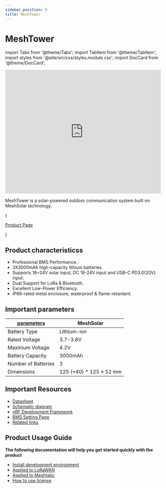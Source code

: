 ```yaml
---
sidebar_position: 6
title: MeshTower
---
```


# MeshTower

import Tabs from '@theme/Tabs';
import TabItem from '@theme/TabItem';
import styles from '@site/src/css/styles.module.css';
import DocCard from '@theme/DocCard';

<iframe
  width="100%"
  height="400"
  src="https://www.youtube.com/embed/LqpZrtiUrks?start=21s"
  title="Heltec MeshTower"
  frameborder="0"
  allow="accelerometer; autoplay; clipboard-write; encrypted-media; gyroscope; picture-in-picture"
  allowfullscreen
></iframe>

MeshTower is a solar-powered outdoor communication system built on MeshSolar technology.

{<div className={styles.btnContainer}>
  <a href="https://heltec.org/project/meshtower/" className={styles.btnLink1}>
    Product Page
  </a>
</div>}

## Product characteristicss

- Professional BMS Performance.
- 3X3000mAh high-capacity lithium batteries.
- Supports 18~24V solar input, DC 18-24V input and USB-C PD3.0(20V) input.
- Dual Support for LoRa & Bluetooth.
- Excellent Low-Power Efficiency.
- IP66-rated metal enclosure, waterproof & flame-retardant.

## Important parameters
| [parameters](https://resource.heltec.cn/download/MeshTower/Datasheet/MeshTower_Datasheet.pdf)         |  MeshSolar    |
|--------------------|----------------------------|
|Battery Type      |	   Lithium-ion          |
|Rated Voltage|  		3.7-3.8V          |
|Maximum Voltage     |   	4.2V               |
|Battery Capacity         | 	3000mAh           |
|Number of Batteries    |  	3   |
| Dimensions         |   		125 (+40) * 125 * 52 mm   |


## Important Resources
- [Datasheet](https://resource.heltec.cn/download/MeshTower/Datasheet/MeshTower_Datasheet.pdf)
- [Schematic diagram](https://resource.heltec.cn/download/HT-N5262M/HT-N5262M_Schematic_Diagram.pdf)
- [nRF Development Framework](https://github.com/HelTecAutomation/Heltec_nRF52)
- [BMS Setting Page](https://flash.nmiot.net:3333/)
- [Related links](https://resource.heltec.cn/download/MeshTower)

## Product Usage Guide

**The following documentation will help you get started quickly with the product**
- [Install development environment](/docs/devices/open-source-devices/nrf52840-series/nrf52840-series-quick-start?nrf52840=nrf52840)
- [Applied to LoRaWAN](/docs/devices/open-source-devices/nrf52840-series/nrf52840-series-quick-start?nrf52840=lorawan)
- [Applied to Meshtatic](/docs/devices/open-source-devices/nrf52840-series/nrf52840-series-quick-start?nrf52840=meshtastic)
- [How to use license](docs/devices/general-docs/how_to_use_license)



